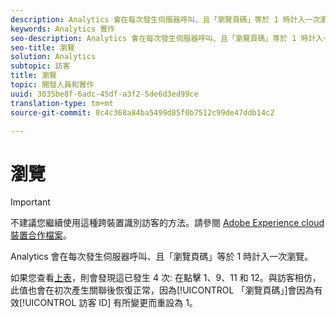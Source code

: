 ```yaml
---
description: Analytics 會在每次發生伺服器呼叫、且「瀏覽頁碼」等於 1 時計入一次瀏覽。
keywords: Analytics 實作
seo-description: Analytics 會在每次發生伺服器呼叫、且「瀏覽頁碼」等於 1 時計入一次瀏覽。
seo-title: 瀏覽
solution: Analytics
subtopic: 訪客
title: 瀏覽
topic: 開發人員和實作
uuid: 3035be8f-6adc-45df-a3f2-5de6d3ed99ce
translation-type: tm+mt
source-git-commit: 8c4c368a84ba5499d85f0b7512c99de47ddb14c2

---
```



# 瀏覽

>[!IMPORTANT]
>
>不建議您繼續使用這種跨裝置識別訪客的方法。請參閱 [Adobe Experience cloud裝置合作檔案](https://marketing.adobe.com/resources/help/en_US/mcdc/)。

Analytics 會在每次發生伺服器呼叫、且「瀏覽頁碼」等於 1 時計入一次瀏覽。

如果您查看[上表](/help/implement/js-implementation/xdevice-visid/visit-example.md)，則會發現這已發生 4 次: 在點擊 1、9、11 和 12。與訪客相仿，此值也會在初次產生關聯後恢復正常，因為[!UICONTROL 「瀏覽頁碼」]會因為有效[!UICONTROL 訪客 ID] 有所變更而重設為 1。
